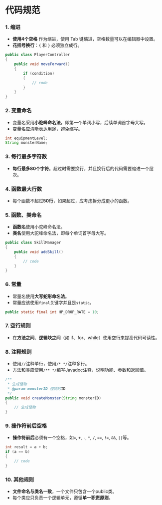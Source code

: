 # 代码规范

### 1. 缩进
- **使用4个空格** 作为缩进，使用 Tab 键缩进，空格数量可以在编辑器中设置。
- **花括号换行**：`{` 和 `}` 必须独立成行。
```java
public class PlayerController 
{
    public void moveForward() 
    {
        if (condition) 
        {
            // code
        }
    }
}
```

### 2. 变量命名
- 变量名采用**小驼峰命名法**，即第一个单词小写，后续单词首字母大写。
- 变量名应清晰表达用途，避免缩写。
```java
int equipmentLevel;
String monsterName;
```

### 3. 每行最多字符数
- **每行最多80个字符**。超过时需要换行，并且换行后的代码需要缩进一个层次。

### 4. 函数最大行数
- 每个函数不超过**50行**，如果超过，应考虑拆分成更小的函数。

### 5. 函数、类命名
- **函数名**使用小驼峰命名法。
- **类名**使用大驼峰命名法，即每个单词首字母大写。
```java
public class SkillManager 
{
    public void addSkill() 
    {
        // code
    }
}
```

### 6. 常量
- 常量名使用**大写蛇形命名法**。
- 常量应该使用`final`关键字并且是`static`。
```java
public static final int HP_DROP_RATE = 10;
```

### 7. 空行规则
- 在**方法之间**、**逻辑块之间**（如 if、for、while）使用空行来提高代码可读性。

### 8. 注释规则
- 使用`//`注释单行，使用`/* */`注释多行。
- 方法和类应使用`/** */`编写Javadoc注释，说明功能、参数和返回值。
```java
/**
 * 生成怪物
 * @param monsterID 怪物的ID
 */
public void createMonster(String monsterID) 
{
    // 生成怪物
}
```

### 9. 操作符前后空格
- **操作符前后**必须有一个空格，如`=`, `+`, `-`, `*`, `/`, `==`, `!=`, `&&`, `||`等。
```java
int result = a + b;
if (a == b) 
{
    // code
}
```

### 10. 其他规则
- **文件命名与类名一致**，一个文件只包含一个public类。
- 每个类应只负责一个逻辑单元，遵循**单一职责原则**。
